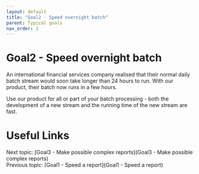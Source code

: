 ```yaml
---
layout: default
title: "Goal2 - Speed overnight batch"
parent: Typical goals
nav_order: 2
---
```


# Goal2 - Speed overnight batch

An international financial services company realised that their normal daily batch stream would soon take longer than 24 hours to run.  With our product, their batch now runs in a few hours.  
  
Use our product for all or part of your batch processing - both the development of a new stream and the running time of the new stream are fast.  

# Useful Links
Next topic: [Goal3 - Make possible complex reports](Goal3 - Make possible complex reports)  
Previous topic: [Goal1 - Speed a report](Goal1 - Speed a report)  

